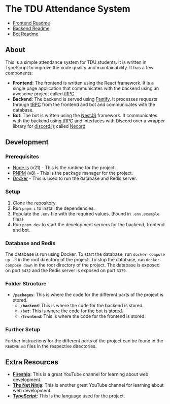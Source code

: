 # The TDU Attendance System

- [Frontend Readme](packages/frontend/README.md)
- [Backend Readme](packages/backend/readme.md)
- [Bot Readme](packages/bot/README.md)

## About

This is a simple attendance system for TDU students. It is written in TypeScript to improve the code quality and maintainability. It has a few components:

- **Frontend**: The frontend is written using the React framework. It is a single page application that communicates with the backend using an awesome project called [tRPC](https://trpc.io/).
- **Backend**: The backend is served using [Fastify](https://www.fastify.io/). It processes requests through [tRPC](https://trpc.io/) from the frontend and bot and communicates with the database.
- **Bot**: The bot is written using the [NestJS](https://nestjs.com/) framework. It communicates with the backend using [tRPC](https://trpc.io/) and interfaces with Discord over a wrapper library for [discord.js](https://discord.js.org/) called [Necord](https://necord.org/)

## Development

### Prerequisites

- [Node.js](https://nodejs.org/en/) (v21) - This is the runtime for the project.
- [PNPM](https://pnpm.io/) (v8) - This is the package manager for the project.
- [Docker](https://www.docker.com/) - This is used to run the database and Redis server.

### Setup

1. Clone the repository.
2. Run `pnpm i` to install the dependencies.
3. Populate the `.env` file with the required values. (Found in `.env.example` files)
4. Run `pnpm dev` to start the development servers for the backend, frontend and bot.

### Database and Redis

The database is run using Docker. To start the database, run `docker-compose up -d` in the root directory of the project. To stop the database, run `docker-compose down` in the root directory of the project. The database is exposed on port `5432` and the Redis server is exposed on port `6379`.

### Folder Structure

- **`/packages`**: This is where the code for the different parts of the project is stored.
  - **`/backend`**: This is where the code for the backend is stored.
  - **`/bot`**: This is where the code for the bot is stored.
  - **`/frontend`**: This is where the code for the frontend is stored.

### Further Setup

Further instructions for the different parts of the project can be found in the `README.md` files in the respective directories.

## Extra Resources

- **[Fireship](https://www.youtube.com/@Fireship)**: This is a great YouTube channel for learning about web development.
- **[The Net Ninja](https://www.youtube.com/channel/UCW5YeuERMmlnqo4oq8vwUpg)**: This is another great YouTube channel for learning about web development.
- **[TypeScript](https://www.typescriptlang.org/)**: This is the language used for the project.
